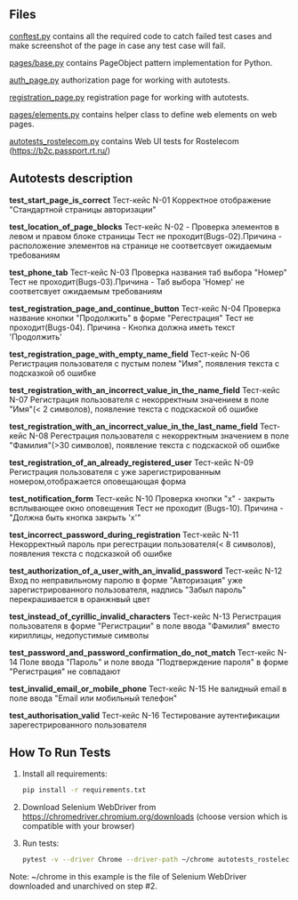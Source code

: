 Files
-----

[conftest.py](conftest.py) contains all the required code to catch failed test cases and make screenshot
of the page in case any test case will fail.

[pages/base.py](pages/base.py) contains PageObject pattern implementation for Python.

[auth_page.py](pages/auth_page.py) authorization page for working with autotests.

[registration_page.py](pages/registration_page.py) registration page for working with autotests.

[pages/elements.py](pages/elements.py) contains helper class to define web elements on web pages.

[autotests_rostelecom.py](autotests_rostelecom.py) contains Web UI tests for Rostelecom (https://b2c.passport.rt.ru/)


Autotests description
-----
**test_start_page_is_correct**
Тест-кейс N-01 Корректное отображение "Стандартной страницы авторизации"

**test_location_of_page_blocks**
Тест-кейс N-02 - Проверка элементов в левом и правом блоке страницы
Тест не проходит(Bugs-02).Причина - расположение элементов на странице не соответсвует ожидаемым требованиям

**test_phone_tab**
Тест-кейс N-03 Проверка названия таб выбора "Номер"
Тест не проходит(Bugs-03).Причина - Таб выбора 'Номер' не соответсвует ожидаемым требованиям

**test_registration_page_and_continue_button**
Тест-кейс N-04 Проверка название кнопки "Продолжить" в форме "Регестрация"
Тест не проходит(Bugs-04). Причина - Кнопка должна иметь текст 'Продолжить'

**test_registration_page_with_empty_name_field**
Тест-кейс N-06 Регистрация пользователя с пустым полем "Имя", появления текста с подсказкой об ошибке

**test_registration_with_an_incorrect_value_in_the_name_field**
Тест-кейс N-07 Регистрация пользователя с некорректным значением в поле "Имя"(< 2 символов), появление текста с подскаской об ошибке

**test_registration_with_an_incorrect_value_in_the_last_name_field**
Тест-кейс N-08 Регестрация пользователя с некорректным значением в поле "Фамилия"(>30 символов), появление текста с подскаской об ошибке

**test_registration_of_an_already_registered_user**
Тест-кейс N-09 Регистрация пользователя с уже зарегистрированным номером,отображается оповещающая форма

**test_notification_form**
Тест-кейс N-10 Проверка кнопки "х" - закрыть всплывающее окно оповещения
Тест не проходит (Bugs-10). Причина - "Должна быть кнопка закрыть 'х'"

**test_incorrect_password_during_registration**
Тест-кейс N-11 Некорректный пароль при регестрации пользователя(< 8 символов), появления текста с подсказкой об ошибке

**test_authorization_of_a_user_with_an_invalid_password**
Тест-кейс N-12 Вход по неправильному паролю в форме "Авторизация" уже зарегистрированного пользователя, надпись "Забыл пароль"
перекрашивается в оранжнвый цвет

**test_instead_of_cyrillic_invalid_characters**
Тест-кейс N-13 Регистрация пользователя в форме "Регистрации" в поле ввода "Фамилия" вместо кириллицы, недопустимые символы

**test_password_and_password_confirmation_do_not_match**
Тест-кейс N-14 Поле ввода "Пароль" и поле ввода "Подтверждение пароля"  в форме "Регистрация" не совпадают

**test_invalid_email_or_mobile_phone**
Тест-кейс N-15 Не валидный email в поле ввода "Email или мобильный телефон"

**test_authorisation_valid**
Тест-кейс N-16 Тестирование аутентификации зарегестрированного пользователя





How To Run Tests
----------------

1) Install all requirements:

    ```bash
    pip install -r requirements.txt
    ```

2) Download Selenium WebDriver from https://chromedriver.chromium.org/downloads (choose version which is compatible with your browser)

3) Run tests:

    ```bash
    pytest -v --driver Chrome --driver-path ~/chrome autotests_rostelecom.py
    ```

Note:
~/chrome in this example is the file of Selenium WebDriver downloaded and unarchived on step #2.